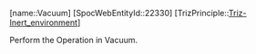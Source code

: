 ﻿---
type: TrizPrincipleSub
aliases:
- Vacuum
license: CC BY-SA 4.0
copyright: https://github.com/SpocWeb
IsDeleted: false
IsReadOnly: false
Confidential: public
tags: 
- Triz/Principle/Sub
---
[name::Vacuum]
[SpocWebEntityId::22330]
[TrizPrinciple::[Triz-Inert_environment](tech/Triz/Principle/Triz-Inert_environment.md)]

Perform the Operation in Vacuum.
